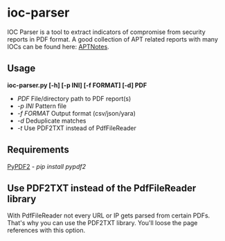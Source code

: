 # ioc-parser
IOC Parser is a tool to extract indicators of compromise from security reports in PDF format. A good collection of APT related reports with many IOCs can be found here: [APTNotes](https://github.com/kbandla/APTnotes).

## Usage
**ioc-parser.py [-h] [-p INI] [-f FORMAT] [-d] PDF**
* *PDF* File/directory path to PDF report(s)
* *-p INI* Pattern file
* *-f FORMAT* Output format (csv/json/yara)
* *-d* Deduplicate matches
* *-t* Use PDF2TXT instead of PdfFileReader

## Requirements
[PyPDF2](https://github.com/mstamy2/PyPDF2) - *pip install pypdf2*

## Use PDF2TXT instead of the PdfFileReader library
With PdfFileReader not every URL or IP gets parsed from certain PDFs. That's why you can use the PDF2TXT library. You'll loose the page references with this option.